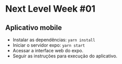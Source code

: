 # Next Level Week #01

## Aplicativo mobile
- Instalar as dependências: `yarn install`
- Iniciar o servidor expo: `yarn start`
- Acessar a interface web do expo.
- Seguir as instruções para execução do aplicativo.
